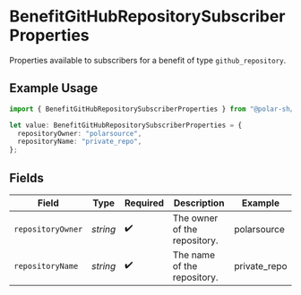# BenefitGitHubRepositorySubscriberProperties

Properties available to subscribers for a benefit of type `github_repository`.

## Example Usage

```typescript
import { BenefitGitHubRepositorySubscriberProperties } from "@polar-sh/sdk/models/components/benefitgithubrepositorysubscriberproperties.js";

let value: BenefitGitHubRepositorySubscriberProperties = {
  repositoryOwner: "polarsource",
  repositoryName: "private_repo",
};
```

## Fields

| Field                        | Type                         | Required                     | Description                  | Example                      |
| ---------------------------- | ---------------------------- | ---------------------------- | ---------------------------- | ---------------------------- |
| `repositoryOwner`            | *string*                     | :heavy_check_mark:           | The owner of the repository. | polarsource                  |
| `repositoryName`             | *string*                     | :heavy_check_mark:           | The name of the repository.  | private_repo                 |